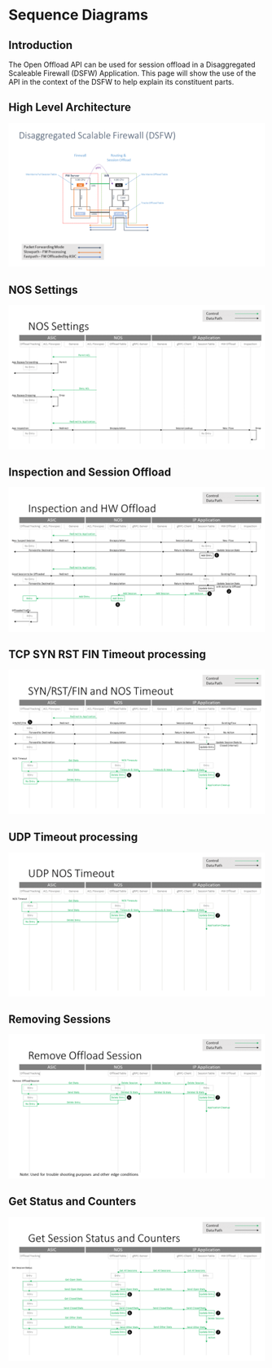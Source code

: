 # Sequence Diagrams 

## Introduction
The Open Offload API can be used for session offload in a Disaggregated Scaleable Firewall (DSFW) Application.
This page will show the use of the API in the context of the DSFW to help explain its constituent parts.


## High Level Architecture
![](images/dsfw_arch.png)


## NOS Settings
![](images/nos_settings.png)


## Inspection and Session Offload
![](images/inspect_offload.png)


## TCP  SYN RST FIN Timeout processing
![](images/tcp_syn_rst_fin_timout.png)


## UDP Timeout processing
![](images/udp_timeout.png)


## Removing Sessions
![](images/remove_session.png)


## Get Status and Counters
![](images/get_status_counters.png)



